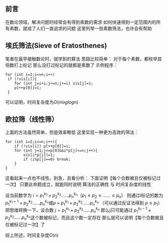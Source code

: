 前言
--
在数论领域，解决问题时经常会有得到素数的需求
如何快速得到一定范围内的所有素数，就成了人们一直追求的问题
这里列举一些素数筛法，也许会有帮助

埃氏筛法(Sieve of Eratosthenes)
------------------
笔者在最早接触数论时，就学到的算法
思路比较简单：
对于每个素数，都枚举其倍数打上标记
那么没打过标记的就都是素数了
示例程序：

```
for (int i=2;i<=n;i++)
 if (!vis[i]){
 	for (int j=i+i;j<=n;j+=i) vis[j]=1;
 	p[++p[0]]=i;
 }
```
可以证明，时间复杂度为$O(nloglogn)$

欧拉筛（线性筛）
--------
上面的方法虽然简单，但是效率略低
这里实现一种更为高效的筛法：
```
for (int i=2;i<=n;i++){
	if (!vis[i]) p[++p[0]]=i;
	for (int j=1;j<=p[0]&&i*p[j]<=n;j++){
		vis[i*p[j]]=1;
		if (i%p[j]==0) break;
	}
}
```
这看起来一点也不线性，别急，且看分析：
下面证明【每个合数被且仅被标记过一次】
只要此命题成立，就能同时说明 算法的正确性 与 时间复杂度的线性

设当前数字为 $i=p^{k_1}_1×p^{k_2}_2……p^{k_n}_n$（$p_1≤p_2≤……≤p_n$）
则通过i标记的数为 $p^{k_1+1}_1×p^{k_2}_2……p^{k_n}_n$或$p×p^{k_1}_1×p^{k_2}_2……p^{k_n}_n$
（可以通过反证法得到 $p≤p_1$）
把思维转换一下，设合数 $j=p^{k_1}_1×p^{k_2}_2……p^{k_n}_n$
那么j只可能通过 $p^{k_1-1}_1×p^{k_2}_2……p^{k_n}_n$这个数被标记，而且这个数一定存在
那么就可以说明【每个合数被且仅被标记过一次】了

综上所述，时间复杂度$O(n)$
